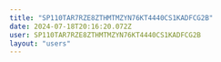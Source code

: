 ```yaml
---
title: "SP110TAR7RZE8ZTHMTMZYN76KT4440CS1KADFCG2B"
date: 2024-07-18T20:16:20.072Z
user: SP110TAR7RZE8ZTHMTMZYN76KT4440CS1KADFCG2B
layout: "users"
---
```

    